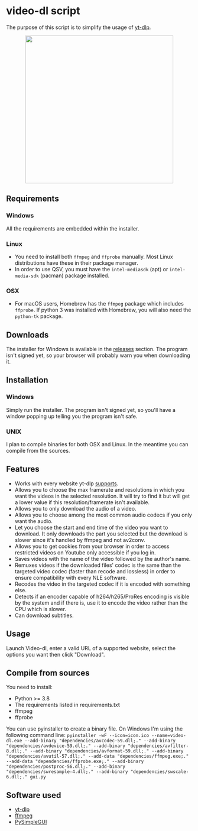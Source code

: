 # video-dl script

The purpose of this script is to simplify the usage of [yt-dlp](https://github.com/yt-dlp/yt-dlp).
<p align="center">
<img src="https://imgur.com/M3d6JMi.png" width=400>
</p>


## Requirements

### Windows
All the requirements are embedded within the installer.

### Linux
* You need to install both `ffmpeg` and `ffprobe` manually. Most Linux distributions have these in their package manager.
* In order to use QSV, you must have the `intel-mediasdk` (apt) or `intel-media-sdk` (pacman) package installed.

### OSX
* For macOS users, Homebrew has the `ffmpeg` package which includes `ffprobe`. If python 3 was installed with Homebrew, you will also need the `python-tk` package.

## Downloads
The installer for Windows is available in the [releases](https://github.com/Kenshin9977/video-dl-script/releases) section.
The program isn't signed yet, so your browser will probably warn you when downloading it.


## Installation

### Windows
Simply run the installer. The program isn't signed yet, so you'll have a window popping up telling you the program isn't safe.

### UNIX
I plan to compile binaries for both OSX and Linux. In the meantime you can compile from the sources.

## Features

* Works with every website yt-dlp [supports](https://github.com/yt-dlp/yt-dlp/blob/master/supportedsites.md).
* Allows you to choose the max framerate and resolutions in which you want the videos in the selected resolution. It will try to find it but will get a lower value if this resolution/framerate isn't available.
* Allows you to only download the audio of a video.
* Allows you to choose among the most common audio codecs if you only want the audio.
* Let you choose the start and end time of the video you want to download. It only downloads the part you selected but the download is slower since it's handled by ffmpeg and not av2conv.
* Allows you to get cookies from your browser in order to access restricted videos on Youtube only accessible if you log in.
* Saves videos with the name of the video followed by the author's name.
* Remuxes videos if the downloaded files' codec is the same than the targeted video codec (faster than recode and lossless) in order to ensure compatibility with every NLE software.
* Recodes the video in the targeted codec if it is encoded with something else.
* Detects if an encoder capable of h264/h265/ProRes encoding is visible by the system and if there is, use it to encode the video rather than the CPU which is slower.
* Can download subtitles.

## Usage

Launch Video-dl, enter a valid URL of a supported website, select the options you want then click "Download".

## Compile from sources

You need to install:
* Python >= 3.8
* The requirements listed in requirements.txt
* ffmpeg
* ffprobe

You can use pyinstaller to create a binary file. On Windows I'm using the following command line: 
`pyinstaller -wF --icon=icon.ico --name=video-dl.exe --add-binary "dependencies/avcodec-59.dll;." --add-binary "dependencies/avdevice-59.dll;." --add-binary "dependencies/avfilter-8.dll;." --add-binary "dependencies/avformat-59.dll;." --add-binary "dependencies/avutil-57.dll;." --add-data "dependencies/ffmpeg.exe;." --add-data "dependencies/ffprobe.exe;." --add-binary "dependencies/postproc-56.dll;." --add-binary "dependencies/swresample-4.dll;." --add-binary "dependencies/swscale-6.dll;." gui.py`

## Software used

* [yt-dlp](https://github.com/yt-dlp/yt-dlp)
* [ffmpeg](https://github.com/yt-dlp/FFmpeg-Builds)
* [PySimpleGUI](https://pysimplegui.readthedocs.io/en/latest/)
